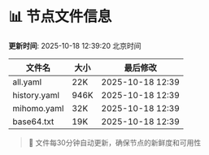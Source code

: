 # 📊 节点文件信息

**更新时间**: 2025-10-18 12:39:20 北京时间

| 文件名 | 大小 | 最后修改 |
|--------|------|----------|
| all.yaml | 22K | 2025-10-18 12:39 |
| history.yaml | 946K | 2025-10-18 12:39 |
| mihomo.yaml | 32K | 2025-10-18 12:39 |
| base64.txt | 19K | 2025-10-18 12:39 |

> 🔄 文件每30分钟自动更新，确保节点的新鲜度和可用性
